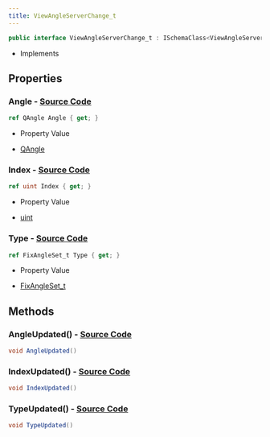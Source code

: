 ```yaml
---
title: ViewAngleServerChange_t
---
```


```csharp
public interface ViewAngleServerChange_t : ISchemaClass<ViewAngleServerChange_t>, ISchemaField, ISchemaClass, INativeHandle
```

- Implements

## Properties

### **Angle** - [Source Code](https://github.com/swiftly-solution/swiftlys2/blob/main/managed/src/SwiftlyS2.Generated/Schemas/Interfaces/ViewAngleServerChange_t.cs#L18)

```csharp
ref QAngle Angle { get; }
```

- Property Value

- [QAngle](/docs/api/shared/natives/qangle)

### **Index** - [Source Code](https://github.com/swiftly-solution/swiftlys2/blob/main/managed/src/SwiftlyS2.Generated/Schemas/Interfaces/ViewAngleServerChange_t.cs#L20)

```csharp
ref uint Index { get; }
```

- Property Value

- [uint](https://learn.microsoft.com/dotnet/api/system.uint32)

### **Type** - [Source Code](https://github.com/swiftly-solution/swiftlys2/blob/main/managed/src/SwiftlyS2.Generated/Schemas/Interfaces/ViewAngleServerChange_t.cs#L16)

```csharp
ref FixAngleSet_t Type { get; }
```

- Property Value

- [FixAngleSet_t](/docs/api/shared/schemadefinitions/fixangleset_t)

## Methods

### **AngleUpdated()** - [Source Code](https://github.com/swiftly-solution/swiftlys2/blob/main/managed/src/SwiftlyS2.Generated/Schemas/Interfaces/ViewAngleServerChange_t.cs#L23)

```csharp
void AngleUpdated()
```

### **IndexUpdated()** - [Source Code](https://github.com/swiftly-solution/swiftlys2/blob/main/managed/src/SwiftlyS2.Generated/Schemas/Interfaces/ViewAngleServerChange_t.cs#L24)

```csharp
void IndexUpdated()
```

### **TypeUpdated()** - [Source Code](https://github.com/swiftly-solution/swiftlys2/blob/main/managed/src/SwiftlyS2.Generated/Schemas/Interfaces/ViewAngleServerChange_t.cs#L22)

```csharp
void TypeUpdated()
```

